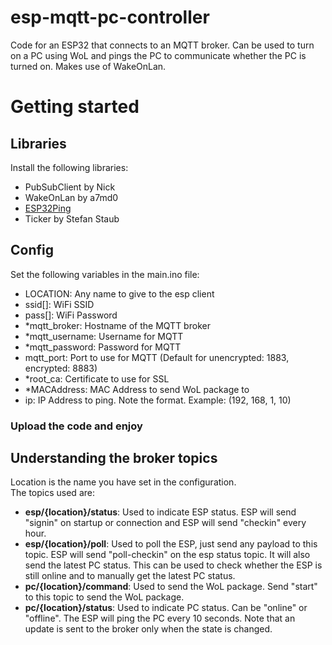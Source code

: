 # esp-mqtt-pc-controller
Code for an ESP32 that connects to an MQTT broker. Can be used to turn on a PC using WoL and pings the PC to communicate whether the PC is turned on. Makes use of WakeOnLan.

# Getting started
## Libraries
Install the following libraries:   
* PubSubClient by Nick
* WakeOnLan by a7md0
* [ESP32Ping](https://github.com/marian-craciunescu/ESP32Ping)
* Ticker by Stefan Staub
## Config
Set the following variables in the main.ino file:   
* LOCATION: Any name to give to the esp client
* ssid[]: WiFi SSID
* pass[]: WiFi Password
* *mqtt_broker: Hostname of the MQTT broker
* *mqtt_username: Username for MQTT
* *mqtt_password: Password for MQTT
* mqtt_port: Port to use for MQTT (Default for unencrypted: 1883, encrypted: 8883)
* *root_ca: Certificate to use for SSL
* *MACAddress: MAC Address to send WoL package to
* ip: IP Address to ping. Note the format. Example: (192, 168, 1, 10)
### Upload the code and enjoy
## Understanding the broker topics
Location is the name you have set in the configuration.   
The topics used are:
* **esp/{location}/status**: Used to indicate ESP status. ESP will send "signin" on startup or connection and ESP will send "checkin" every hour.
* **esp/{location}/poll**: Used to poll the ESP, just send any payload to this topic. ESP will send "poll-checkin" on the esp status topic. It will also send the latest PC status. This can be used to check whether the ESP is still online and to manually get the latest PC status.
* **pc/{location}/command**: Used to send the WoL package. Send "start" to this topic to send the WoL package.
* **pc/{location}/status**: Used to indicate PC status. Can be "online" or "offline". The ESP will ping the PC every 10 seconds. Note that an update is sent to the broker only when the state is changed.

